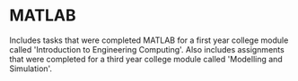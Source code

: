 # MATLAB
Includes tasks that were completed MATLAB for a first year college module called 'Introduction to Engineering Computing'.
Also includes assignments that were completed for a third year college module called 'Modelling and Simulation'.
